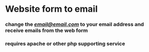 # Website form to email

### change the *email@email.com* to your email address and receive emails from the web form

### requires apache or other php supporting service
